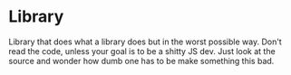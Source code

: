 # Library
Library that does what a library does but in the worst possible way.
Don't read the code, unless your goal is to be a shitty JS dev.
Just look at the source and wonder how dumb one has to be make something this bad.
